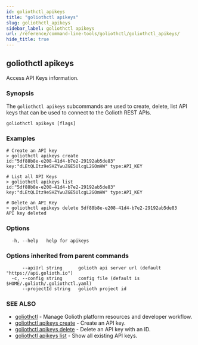 ```yaml
---
id: goliothctl_apikeys
title: "goliothctl apikeys"
slug: goliothctl_apikeys
sidebar_label: goliothctl apikeys
url: /reference/command-line-tools/goliothctl/goliothctl_apikeys/
hide_title: true
---
```

## goliothctl apikeys

Access API Keys information.

### Synopsis

The `goliothctl apikeys` subcommands are used to create, delete, list API keys that can be used to connect to the Golioth REST APIs.

```
goliothctl apikeys [flags]
```

### Examples

```
# Create an API key
> goliothctl apikeys create
id:"5df88b8e-e208-41d4-b7e2-29192ab5de83"  key:"dLEtQLItz9eSHZYwuZGE5UlcgL2GOmHW" type:API_KEY

# List all API Keys
> goliothctl apikeys list
id:"5df88b8e-e208-41d4-b7e2-29192ab5de83"  key:"dLEtQLItz9eSHZYwuZGE5UlcgL2GOmHW" type:API_KEY

# Delete an API Key
> goliothctl apikeys delete 5df88b8e-e208-41d4-b7e2-29192ab5de83
API key deleted
```

### Options

```
  -h, --help   help for apikeys
```

### Options inherited from parent commands

```
      --apiUrl string      golioth api server url (default "https://api.golioth.io")
  -c, --config string      config file (default is $HOME/.golioth/.goliothctl.yaml)
      --projectId string   golioth project id
```

### SEE ALSO

* [goliothctl](/reference/command-line-tools/goliothctl/goliothctl/)	 - Manage Golioth platform resources and developer workflow.
* [goliothctl apikeys create](/reference/command-line-tools/goliothctl/goliothctl_apikeys_create/)	 - Create an API key.
* [goliothctl apikeys delete](/reference/command-line-tools/goliothctl/goliothctl_apikeys_delete/)	 - Delete an API key with an ID.
* [goliothctl apikeys list](/reference/command-line-tools/goliothctl/goliothctl_apikeys_list/)	 - Show all existing API keys.

